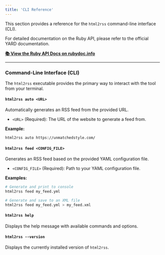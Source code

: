 ```yaml
---
title: 'CLI Reference'
---
```



This section provides a reference for the `html2rss` command-line interface (CLI).

For detailed documentation on the Ruby API, please refer to the official YARD documentation.

[**📚 View the Ruby API Docs on rubydoc.info**](https://www.rubydoc.info/gems/html2rss)

---

### Command-Line Interface (CLI)

The `html2rss` executable provides the primary way to interact with the tool from your terminal.

#### `html2rss auto <URL>`

Automatically generates an RSS feed from the provided URL.

- `<URL>` (Required): The URL of the website to generate a feed from.

**Example:**

```bash
html2rss auto https://unmatchedstyle.com/
```

#### `html2rss feed <CONFIG_FILE>`

Generates an RSS feed based on the provided YAML configuration file.

- `<CONFIG_FILE>` (Required): Path to your YAML configuration file.

**Examples:**

```bash
# Generate and print to console
html2rss feed my_feed.yml

# Generate and save to an XML file
html2rss feed my_feed.yml > my_feed.xml
```

#### `html2rss help`

Displays the help message with available commands and options.

#### `html2rss --version`

Displays the currently installed version of `html2rss`.
